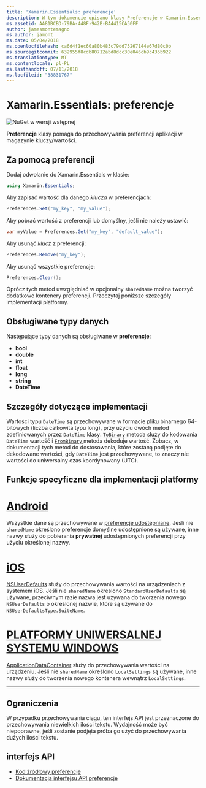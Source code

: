 ```yaml
---
title: 'Xamarin.Essentials: preferencje'
description: W tym dokumencie opisano klasy Preferencje w Xamarin.Essentials, co pozwoli zaoszczędzić Preferencje aplikacji w magazynie kluczy/wartości. Omówiono w nim sposób używania klasy i typy danych, które mogą być przechowywane.
ms.assetid: AA81BCBD-79BA-448F-942B-BA4415CA50FF
author: jamesmontemagno
ms.author: jamont
ms.date: 05/04/2018
ms.openlocfilehash: ca6d4f1ec60a80b483c79dd75267144e67d80c0b
ms.sourcegitcommit: 632955f8cdb80712abd8dcc30e046cb9c435b922
ms.translationtype: MT
ms.contentlocale: pl-PL
ms.lasthandoff: 07/11/2018
ms.locfileid: "38831767"
---
```

# <a name="xamarinessentials-preferences"></a>Xamarin.Essentials: preferencje

![NuGet w wersji wstępnej](~/media/shared/pre-release.png)

**Preferencje** klasy pomaga do przechowywania preferencji aplikacji w magazynie kluczy/wartości.

## <a name="using-preferences"></a>Za pomocą preferencji

Dodaj odwołanie do Xamarin.Essentials w klasie:

```csharp
using Xamarin.Essentials;
```

Aby zapisać wartość dla danego _klucza_ w preferencjach:

```csharp
Preferences.Set("my_key", "my_value");
```

Aby pobrać wartość z preferencji lub domyślny, jeśli nie należy ustawić:

```csharp
var myValue = Preferences.Get("my_key", "default_value");
```

Aby usunąć _klucz_ z preferencji:

```csharp
Preferences.Remove("my_key");
```

Aby usunąć wszystkie preferencje:

```csharp
Preferences.Clear();
```

Oprócz tych metod uwzględniać w opcjonalny `sharedName` można tworzyć dodatkowe kontenery preferencji. Przeczytaj poniższe szczegóły implementacji platformy.

## <a name="supported-data-types"></a>Obsługiwane typy danych

Następujące typy danych są obsługiwane w **preferencje**:

- **bool**
- **double**
- **int**
- **float**
- **long**
- **string**
- **DateTime**

## <a name="implementation-details"></a>Szczegóły dotyczące implementacji

Wartości typu `DateTime` są przechowywane w formacie pliku binarnego 64-bitowych (liczba całkowita typu long), przy użyciu dwóch metod zdefiniowanych przez `DateTime` klasy: [ `ToBinary` ](xref:System.DateTime.ToBinary) metoda służy do kodowania `DateTime` wartość i [ `FromBinary` ](xref:System.DateTime.FromBinary(System.Int64)) metoda dekoduje wartość. Zobacz, w dokumentacji tych metod do dostosowania, które zostaną podjęte do dekodowane wartości, gdy `DateTime` jest przechowywane, to znaczy nie wartości do uniwersalny czas koordynowany (UTC).

## <a name="platform-implementation-specifics"></a>Funkcje specyficzne dla implementacji platformy

# <a name="androidtabandroid"></a>[Android](#tab/android)

Wszystkie dane są przechowywane w [preferencje udostępniane](https://developer.android.com/training/data-storage/shared-preferences.html). Jeśli nie `sharedName` określono preferencje domyślne udostępnione są używane, inne nazwy służy do pobierania **prywatnej** udostępnionych preferencji przy użyciu określonej nazwy.

# <a name="iostabios"></a>[iOS](#tab/ios)

[NSUserDefaults](https://docs.microsoft.com/en-us/xamarin/ios/app-fundamentals/user-defaults) służy do przechowywania wartości na urządzeniach z systemem iOS. Jeśli nie `sharedName` określono `StandardUserDefaults` są używane, przeciwnym razie nazwa jest używana do tworzenia nowego `NSUserDefaults` o określonej nazwie, które są używane do `NSUserDefaultsType.SuiteName`.

# <a name="uwptabuwp"></a>[PLATFORMY UNIWERSALNEJ SYSTEMU WINDOWS](#tab/uwp)

[ApplicationDataContainer](https://docs.microsoft.com/en-us/uwp/api/windows.storage.applicationdatacontainer) służy do przechowywania wartości na urządzeniu. Jeśli nie `sharedName` określono `LocalSettings` są używane, inne nazwy służy do tworzenia nowego kontenera wewnątrz `LocalSettings`.

--------------

## <a name="limitations"></a>Ograniczenia

W przypadku przechowywania ciągu, ten interfejs API jest przeznaczone do przechowywania niewielkich ilości tekstu.  Wydajność może być niepoprawne, jeśli zostanie podjęta próba go użyć do przechowywania dużych ilości tekstu.

## <a name="api"></a>interfejs API

- [Kod źródłowy preferencje](https://github.com/xamarin/Essentials/tree/master/Xamarin.Essentials/Preferences)
- [Dokumentacja interfejsu API preferencje](xref:Xamarin.Essentials.Preferences)
